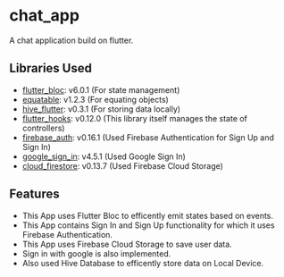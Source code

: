 # chat_app

A chat application build on flutter.

## Libraries Used

- [flutter_bloc](https://pub.dev/packages/flutter_bloc): v6.0.1 (For state management)
- [equatable](https://pub.dev/packages/equatable): v1.2.3 (For equating objects)
- [hive_flutter](https://pub.dev/packages/hive_flutter): v0.3.1 (For storing data locally)
- [flutter_hooks](https://pub.dev/packages/flutter_hooks): v0.12.0 (This library itself manages the state of controllers)
- [firebase_auth](https://pub.dev/packages/firebase_auth): v0.16.1 (Used Firebase Authentication for Sign Up and Sign In)
- [google_sign_in](https://pub.dev/packages/google_sign_in): v4.5.1 (Used Google Sign In)
- [cloud_firestore](https://pub.dev/packages/cloud_firestore): v0.13.7 (Used Firebase Cloud Storage)

## Features

- This App uses Flutter Bloc to efficently emit states based on events.
- This App contains Sign In and Sign Up functionality for which it uses Firebase Authentication.
- This App uses Firebase Cloud Storage to save user data. 
- Sign in with google is also implemented.
- Also used Hive Database to efficently store data on Local Device.
